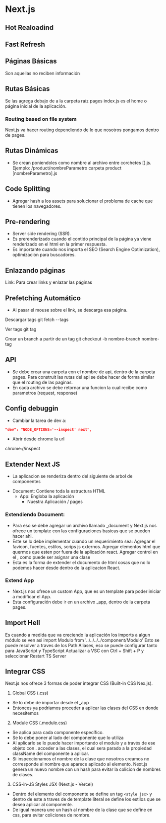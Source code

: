 # Next.js

## Hot Realoadind

## Fast Refresh

## Páginas Básicas

Son aquellas no reciben información

## Rutas Básicas

Se las agrega debajo de a la carpeta raíz pages
index.js es el home o página inicial de la aplicación.

### Routing based on file system

Next.js va hacer routing dependiendo de lo que nosotros pongamos dentro de pages.

## Rutas Dinámicas

- Se crean poniendoles como nombre al archivo entre corchetes [].js.
  Ejemplo:
  /product/nombreParametro
  carpeta product
  [nombreParametro].js

## Code Splitting

- Agregar hash a los assets para solucionar el problema de cache que tienen los navegadores.

## Pre-rendering

- Server side rendering (SSR).
- Es prerenderizado cuando el contido principal de la página ya viene renderizado en el html en la primer respuesta.
- Es importante cuando nos importa el SEO (Search Engine Optimization), optimización para buscadores.

## Enlazando páginas

Link: Para crear links y enlazar las páginas

## Prefetching Automático

- Al pasar el mouse sobre el link, se descarga esa página.

Descargar tags
git fetch --tags

Ver tags
git tag

Crear un branch a partir de un tag
git checkout -b nombre-branch nombre-tag

## API

- Se debe crear una carpeta con el nombre de api, dentro de la carpeta pages. Para construit las rutas del api se debe hacer de forma similar que el routing de las paginas.
- En cada archivo se debe retornar una funcion la cual recibe como parametros (request, response)

## Config debuggin

- Cambiar la tarea de dev a:

```json
"dev": "NODE_OPTIONS='--inspect' next",
```

- Abrir desde chrome la url

chrome://inspect

## Extender Next JS

- La aplicacion se renderiza dentro del siguiente de arbol de componentes

* Document: Contiene toda la estructura HTML
  - App: Engloba la aplicación
    - Nuestra Aplicación / pages

### Extendiendo Document:

- Para eso se debe agregar un archivo llamado \_document y Next.js nos ofrece
  un template con las configuraciones basicas que se pueden hacer ahi.
- Este se lo debe implementar cuando un requerimiento sea: Agregar el favicon, fuentes, estilos, scrips js externos. Agregar elementos html que quermos que esten por fuera de la aplicación react. Agregar control en el <body>, como puede ser asignar una clase
- Esta es la forma de extender el documento de html cosas que no lo podemos hacer desde dentro de la aplicacion React.

### Extend App

- Next.js nos ofrece un custom App, que es un template para poder iniciar a modificar el App.
- Esta configuración debe ir en un archivo \_app, dentro de la carpeta pages.

## Import Hell

Es cuando a medida que va creciendo la aplicación los imports a algun módulo se ven asi
import Modulo from '../../../../component/Modulo'
Esto se puede resolver a traves de los Path Aliases, eso se puede configurar tanto para JavaScript y TypeScript
Actualizar a VSC con Ctrl + Shift + P y seleccionar Restart TS Server

## Integrar CSS

Next.js nos ofrece 3 formas de poder integrar CSS (Built-in CSS Nex.js).

1. Global CSS (.css)

- Se lo debe de importar desde el \_app
- Entonces ya podriamos proceder a aplicar las clases del CSS en donde necesitemos

2. Module CSS (.module.css)

- Se aplica para cada componente específico.
- Se lo debe poner al lado del componente que lo utiliza
- Al aplicarlo se lo puede hacer importando el modulo y a través de ese objeto con . acceder a las clases, el cual sera parado a la propiedad className del componente a aplicar.
- Si inspeccionamos el nombre de la clase que nosotros creamos no corresponde al nombre que aparece aplicado al elemento. Next.js genera un nuevo nombre con un hash para evitar la colicion de nombres de clases.

3. CSS-in-JS Styles JSX (Next.js - Vercel)

- Dentro del elemento del componente se define un tag `<style jsx>` y dentro de este a traves de de template literal se define los estilos que se desea aplicar al componente.
- De igual manera une un hash al nombre de la clase que se define en css, para evitar coliciones de nombre.
